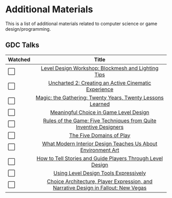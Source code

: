 # Additional Materials

This is a list of additional materials related to computer science or game design/programming.


## GDC Talks

Watched | Title
:-- | :--: 
:white_large_square: | [Level Design Workshop: Blockmesh and Lighting Tips](https://www.youtube.com/watch?v=09r1B9cVEQY)
:white_large_square: | [Uncharted 2: Creating an Active Cinematic Experience](https://www.youtube.com/watch?v=lXxP6qN39wI)
:white_large_square: | [Magic: the Gathering: Twenty Years, Twenty Lessons Learned](https://www.youtube.com/watch?v=QHHg99hwQGY)
:white_large_square: | [Meaningful Choice in Game Level Design](https://www.youtube.com/watch?v=BEF4GVNzkUw)
:white_large_square: | [Rules of the Game: Five Techniques from Quite Inventive Designers](https://www.youtube.com/watch?v=d8QAVGeEj-U&feature=youtu.be&t=1667)
:white_large_square: | [The Five Domains of Play](https://www.youtube.com/watch?v=cnZ9Fx_tsE8)
:white_large_square: | [What Modern Interior Design Teaches Us About Environment Art](https://www.youtube.com/watch?v=HpjbkKjqPE8)
:white_large_square: | [How to Tell Stories and Guide Players Through Level Design](https://www.youtube.com/watch?v=9RbXTv7iNbw)
:white_large_square: | [Using Level Design Tools Expressively](https://www.youtube.com/watch?v=UwZz-GtCq1Y)
:white_large_square: | [Choice Architecture, Player Expression, and Narrative Design in Fallout: New Vegas](https://www.youtube.com/watch?v=LR4OxNfzTvU)